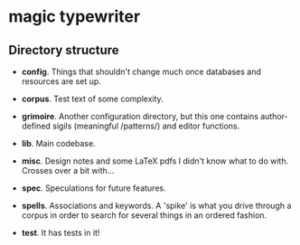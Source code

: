 magic typewriter
================

Directory structure
--------------------------------------------------- 
* **config**. Things that shouldn't change much once databases and resources are set up. 

* **corpus**.  Test text of some complexity. 

* **grimoire**. Another configuration directory, but this one contains author-defined sigils (meaningful /patterns/) and editor
functions. 

* **lib**. Main codebase. 

* **misc**. Design notes and some LaTeX pdfs I didn't know what to do with. Crosses over a
bit with...

* **spec**. Speculations for future features. 

* **spells**. Associations and keywords. A 'spike' is what you drive through a
corpus in order to search for several things in an ordered fashion. 

* **test**. It has tests in it!
